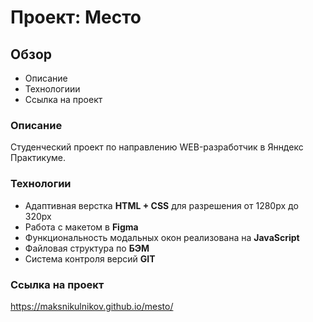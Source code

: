 # Проект: Место

## Обзор

* Описание
* Технологиии
* Ссылка на проект

### Описание ###

Студенческий проект по направлению WEB-разработчик в Янндекс Практикуме.

### Технологии ###

* Адаптивная верстка **HTML + CSS** для разрешения от 1280px до 320px
* Работа с макетом в **Figma**
* Функциональность модальных окон реализована на **JavaScript**
* Файловая структура по **БЭМ**
* Система контроля версий **GIT**

### Сcылка на проект ###

https://maksnikulnikov.github.io/mesto/